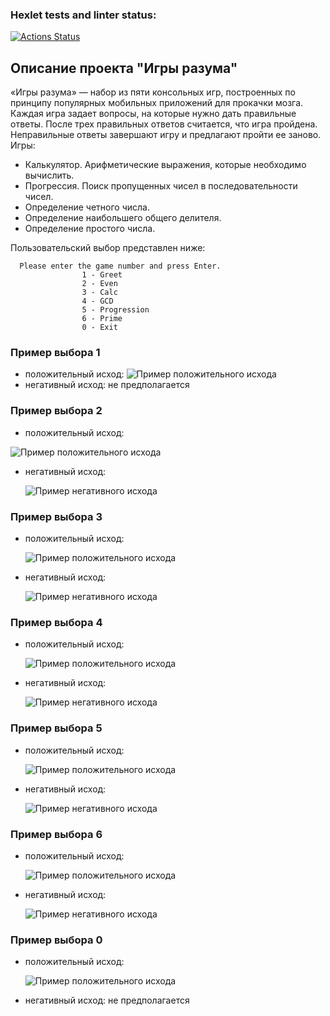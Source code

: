 ### Hexlet tests and linter status:
[![Actions Status](https://github.com/RomanVoronovskiy/java-project-61/actions/workflows/hexlet-check.yml/badge.svg)](https://github.com/RomanVoronovskiy/java-project-61/actions)

## Описание проекта "Игры разума"
«Игры разума» — набор из пяти консольных игр, построенных по принципу популярных мобильных приложений для прокачки мозга. Каждая игра задает вопросы, на которые нужно дать правильные ответы. После трех правильных ответов считается, что игра пройдена. Неправильные ответы завершают игру и предлагают пройти ее заново. Игры:

+ Калькулятор. Арифметические выражения, которые необходимо вычислить.
+ Прогрессия. Поиск пропущенных чисел в последовательности чисел.
+ Определение четного числа.
+ Определение наибольшего общего делителя.
+ Определение простого числа.

Пользовательский выбор представлен ниже:
```text
  Please enter the game number and press Enter.
                1 - Greet
                2 - Even
                3 - Calc
                4 - GCD
                5 - Progression
                6 - Prime
                0 - Exit
```

### Пример выбора 1
+ положительный исход:
![Пример положительного исхода](app/img/choiseFirstSuccess.png)
+ негативный исход:
  не предполагается
### Пример выбора 2
+ положительный исход:

![Пример положительного исхода](app/img/choiseSecondSuccess.png)
+ негативный исход:

  ![Пример негативного исхода](app/img/choiseSecondFail.png)
### Пример выбора 3
+ положительный исход:

  ![Пример положительного исхода](app/img/choiseThirdSuccess.png)
+ негативный исход:

  ![Пример негативного исхода](app/img/choiseThirdFail.png)
### Пример выбора 4
+ положительный исход:

  ![Пример положительного исхода](app/img/choiseFourthSuccess.png)
+ негативный исход:

  ![Пример негативного исхода](app/img/choiseFourthFail.png)
### Пример выбора 5
+ положительный исход:

  ![Пример положительного исхода](app/img/choiseFifthSuccess.png)
+ негативный исход:

  ![Пример негативного исхода](app/img/choiseFifthFail.png)
### Пример выбора 6
+ положительный исход:

  ![Пример положительного исхода](app/img/choiseSixSuccess.png)
+ негативный исход:

  ![Пример негативного исхода](app/img/choiseSixFail.png)
### Пример выбора 0
+ положительный исход:

  ![Пример положительного исхода](app/img/choiseZeroSuccess.png)
+ негативный исход: не предполагается

